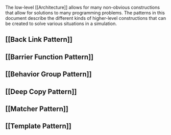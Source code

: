 The low-level [[Architecture]] allows for many non-obvious constructions that allow for solutions to many programming problems.  The patterns in this document describe the different kinds of higher-level constructions that can be created to solve various situations in a simulation.

## [[Back Link Pattern]]

## [[Barrier Function Pattern]]

## [[Behavior Group Pattern]]

## [[Deep Copy Pattern]]

## [[Matcher Pattern]]

## [[Template Pattern]]
